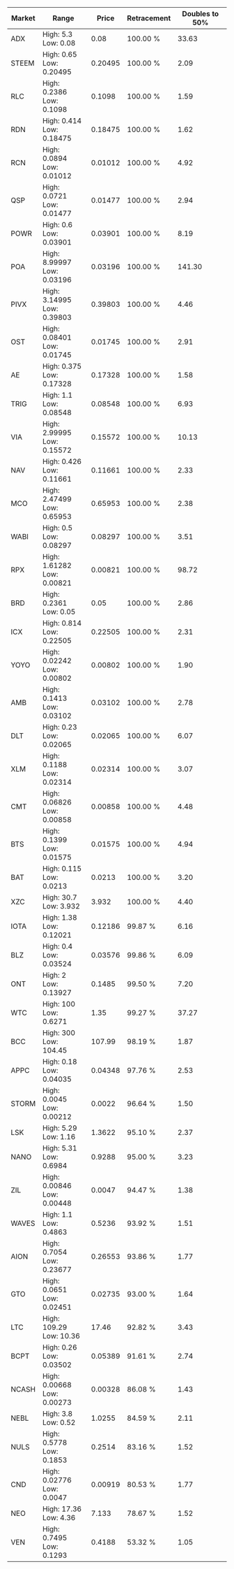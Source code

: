 | Market | Range | Price| Retracement | Doubles to 50% |
| --- | --- | --- | --- | --- |
| ADX | High: 5.3<br />Low: 0.08 | 0.08 | 100.00 % | 33.63 |
| STEEM | High: 0.65<br />Low: 0.20495 | 0.20495 | 100.00 % | 2.09 |
| RLC | High: 0.2386<br />Low: 0.1098 | 0.1098 | 100.00 % | 1.59 |
| RDN | High: 0.414<br />Low: 0.18475 | 0.18475 | 100.00 % | 1.62 |
| RCN | High: 0.0894<br />Low: 0.01012 | 0.01012 | 100.00 % | 4.92 |
| QSP | High: 0.0721<br />Low: 0.01477 | 0.01477 | 100.00 % | 2.94 |
| POWR | High: 0.6<br />Low: 0.03901 | 0.03901 | 100.00 % | 8.19 |
| POA | High: 8.99997<br />Low: 0.03196 | 0.03196 | 100.00 % | 141.30 |
| PIVX | High: 3.14995<br />Low: 0.39803 | 0.39803 | 100.00 % | 4.46 |
| OST | High: 0.08401<br />Low: 0.01745 | 0.01745 | 100.00 % | 2.91 |
| AE | High: 0.375<br />Low: 0.17328 | 0.17328 | 100.00 % | 1.58 |
| TRIG | High: 1.1<br />Low: 0.08548 | 0.08548 | 100.00 % | 6.93 |
| VIA | High: 2.99995<br />Low: 0.15572 | 0.15572 | 100.00 % | 10.13 |
| NAV | High: 0.426<br />Low: 0.11661 | 0.11661 | 100.00 % | 2.33 |
| MCO | High: 2.47499<br />Low: 0.65953 | 0.65953 | 100.00 % | 2.38 |
| WABI | High: 0.5<br />Low: 0.08297 | 0.08297 | 100.00 % | 3.51 |
| RPX | High: 1.61282<br />Low: 0.00821 | 0.00821 | 100.00 % | 98.72 |
| BRD | High: 0.2361<br />Low: 0.05 | 0.05 | 100.00 % | 2.86 |
| ICX | High: 0.814<br />Low: 0.22505 | 0.22505 | 100.00 % | 2.31 |
| YOYO | High: 0.02242<br />Low: 0.00802 | 0.00802 | 100.00 % | 1.90 |
| AMB | High: 0.1413<br />Low: 0.03102 | 0.03102 | 100.00 % | 2.78 |
| DLT | High: 0.23<br />Low: 0.02065 | 0.02065 | 100.00 % | 6.07 |
| XLM | High: 0.1188<br />Low: 0.02314 | 0.02314 | 100.00 % | 3.07 |
| CMT | High: 0.06826<br />Low: 0.00858 | 0.00858 | 100.00 % | 4.48 |
| BTS | High: 0.1399<br />Low: 0.01575 | 0.01575 | 100.00 % | 4.94 |
| BAT | High: 0.115<br />Low: 0.0213 | 0.0213 | 100.00 % | 3.20 |
| XZC | High: 30.7<br />Low: 3.932 | 3.932 | 100.00 % | 4.40 |
| IOTA | High: 1.38<br />Low: 0.12021 | 0.12186 | 99.87 % | 6.16 |
| BLZ | High: 0.4<br />Low: 0.03524 | 0.03576 | 99.86 % | 6.09 |
| ONT | High: 2<br />Low: 0.13927 | 0.1485 | 99.50 % | 7.20 |
| WTC | High: 100<br />Low: 0.6271 | 1.35 | 99.27 % | 37.27 |
| BCC | High: 300<br />Low: 104.45 | 107.99 | 98.19 % | 1.87 |
| APPC | High: 0.18<br />Low: 0.04035 | 0.04348 | 97.76 % | 2.53 |
| STORM | High: 0.0045<br />Low: 0.00212 | 0.0022 | 96.64 % | 1.50 |
| LSK | High: 5.29<br />Low: 1.16 | 1.3622 | 95.10 % | 2.37 |
| NANO | High: 5.31<br />Low: 0.6984 | 0.9288 | 95.00 % | 3.23 |
| ZIL | High: 0.00846<br />Low: 0.00448 | 0.0047 | 94.47 % | 1.38 |
| WAVES | High: 1.1<br />Low: 0.4863 | 0.5236 | 93.92 % | 1.51 |
| AION | High: 0.7054<br />Low: 0.23677 | 0.26553 | 93.86 % | 1.77 |
| GTO | High: 0.0651<br />Low: 0.02451 | 0.02735 | 93.00 % | 1.64 |
| LTC | High: 109.29<br />Low: 10.36 | 17.46 | 92.82 % | 3.43 |
| BCPT | High: 0.26<br />Low: 0.03502 | 0.05389 | 91.61 % | 2.74 |
| NCASH | High: 0.00668<br />Low: 0.00273 | 0.00328 | 86.08 % | 1.43 |
| NEBL | High: 3.8<br />Low: 0.52 | 1.0255 | 84.59 % | 2.11 |
| NULS | High: 0.5778<br />Low: 0.1853 | 0.2514 | 83.16 % | 1.52 |
| CND | High: 0.02776<br />Low: 0.0047 | 0.00919 | 80.53 % | 1.77 |
| NEO | High: 17.36<br />Low: 4.36 | 7.133 | 78.67 % | 1.52 |
| VEN | High: 0.7495<br />Low: 0.1293 | 0.4188 | 53.32 % | 1.05 |
